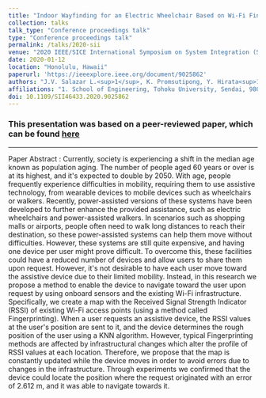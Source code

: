 ```yaml
---
title: "Indoor Wayfinding for an Electric Wheelchair Based on Wi-Fi Fingerprinting Localization"
collection: talks
talk_type: "Conference proceedings talk"
type: "Conference proceedings talk"
permalink: /talks/2020-sii
venue: "2020 IEEE/SICE International Symposium on System Integration (SII)"
date: 2020-01-12
location: "Honolulu, Hawaii"
paperurl: 'https://ieeexplore.ieee.org/document/9025862'
authors: "J.V. Salazar L.<sup>1</sup>, K. Promsutipong, Y. Hirata<sup>1</sup>"
affiliations: "1. School of Engineering, Tohoku University, Sendai, 980-8579, Japan <br>"
doi: 10.1109/SII46433.2020.9025862
---
```


### This presentation was based on a peer-reviewed paper, which can be found [here](https://doi.org/10.1109/SII46433.2020.9025862)

------

Paper Abstract
:	Currently, society is experiencing a shift in the median age known as population aging. The number of people aged 60 years or over is at its highest, and it's expected to double by 2050. With age, people frequently experience difficulties in mobility, requiring them to use assistive technology, from wearable devices to mobile devices such as wheelchairs or walkers. Recently, power-assisted versions of these systems have been developed to further enhance the provided assistance, such as electric wheelchairs and power-assisted walkers. In scenarios such as shopping malls or airports, people often need to walk long distances to reach their destination, so these power-assisted systems can help them move without difficulties. However, these systems are still quite expensive, and having one device per user might prove difficult. To overcome this, these facilities could have a reduced number of devices and allow users to share them upon request. However, it's not desirable to have each user move toward the assistive device due to their limited mobility. Instead, in this research we propose a method to enable the device to navigate toward the user upon request by using onboard sensors and the existing Wi-Fi infrastructure. Specifically, we create a map with the Received Signal Strength Indicator (RSSI) of existing Wi-Fi access points (using a method called Fingerprinting). When a user requests an assistive device, the RSSI values at the user's position are sent to it, and the device determines the rough position of the user using a KNN algorithm. However, typical Fingerprinting methods are affected by infrastructural changes which alter the profile of RSSI values at each location. Therefore, we propose that the map is constantly updated while the device moves in order to avoid errors due to changes in the infrastructure. Through experiments we confirmed that the device could locate the position where the request originated with an error of 2.612 m, and it was able to navigate towards it. 


